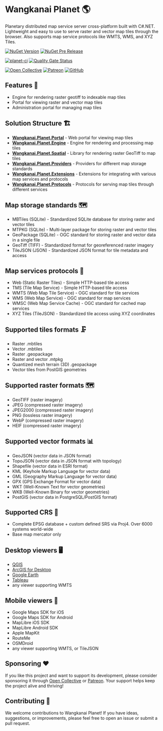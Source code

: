 # Wangkanai Planet 🌎

Planetary distributed map service server cross-platform built with C#.NET.
Lightweight and easy to use to serve raster and vector map tiles through the browser.
Also supports map service protocols like WMTS, WMS, and XYZ Tiles.

[![NuGet Version](https://img.shields.io/nuget/v/wangkanai.planet)](https://www.nuget.org/packages/wangkanai.planet)
[![NuGet Pre Release](https://img.shields.io/nuget/vpre/wangkanai.planet)](https://www.nuget.org/packages/wangkanai.planet)

[![planet-ci](https://github.com/wangkanai/planet/actions/workflows/dotnet.yml/badge.svg)](https://github.com/wangkanai/caster/actions/workflows/dotnet.yml)
[![Quality Gate Status](https://sonarcloud.io/api/project_badges/measure?project=wangkanai_planet&metric=alert_status)](https://sonarcloud.io/summary/new_code?id=wangkanai_planet)

[![Open Collective](https://img.shields.io/badge/open%20collective-support%20me-3385FF.svg)](https://opencollective.com/wangkanai)
[![Patreon](https://img.shields.io/badge/patreon-support%20me-d9643a.svg)](https://www.patreon.com/wangkanai)
[![GitHub](https://img.shields.io/github/license/wangkanai/caster)](https://github.com/wangkanai/caster/blob/main/LICENSE)

## Features 🌟

- Engine for rendering raster geotiff to indexable map tiles
- Portal for viewing raster and vector map tiles
- Administration portal for managing map tiles

## Solution Structure 🏗️

- **[Wangkanai.Planet.Portal](Portal)** - Web portal for viewing map tiles
- **[Wangkanai.Planet.Engine](Engine)** - Engine for rendering and processing map tiles
- **[Wangkanai.Planet.Spatial](Spatial)** - Library for rendering raster GeoTiff to map tiles
- **[Wangkanai.Planet.Providers](Providers)** - Providers for different map storage standards
- **[Wangkanai.Planet.Extensions](Extensions)** - Extensions for integrating with various map services and protocols
- **[Wangkanai.Planet.Protocols](Protocols)** - Protocols for serving map tiles through different services

## Map storage standards ️🗺️

- MBTiles    (SQLite) - Standardized SQLite database for storing raster and vector tiles
- MTPKG      (SQLite) - Multi-layer package for storing raster and vector tiles
- GeoPackage (SQLite) - OGC standard for storing raster and vector data in a single file
- GeoTiff    (TIFF)   - Standardized format for georeferenced raster imagery
- TileJSON   (JSON)   - Standardized JSON format for tile metadata and access

## Map services protocols 📡

- Web (Static Raster Tiles)    - Simple HTTP-based tile access
- TMS (Tile Map Service)       - Simple HTTP-based tile access
- WMTS (Web Map Tile Service)  - OGC standard for tile services
- WMS  (Web Map Service)       - OGC standard for map services
- WMSC (Web Map Service Cache) - OGC standard for cached map services
- XYZ Tiles (TileJSON)         - Standardized tile access using XYZ coordinates

## Supported tiles formats 🗜️

- Raster .mbtiles
- Vector .mbtiles
- Raster .geopackage
- Raster and vector .mtpkg
- Quantized mesh terrain (3D) .geopackage
- Vector tiles from PostGIS geometries

## Supported raster formats 🗺️

- GeoTIFF (raster imagery)
- JPEG (compressed raster imagery)
- JPEG2000 (compressed raster imagery)
- PNG (lossless raster imagery)
- WebP (compressed raster imagery)
- HEIF (compressed raster imagery)

## Supported vector formats 📊

- GeoJSON (vector data in JSON format)
- TopoJSON (vector data in JSON format with topology)
- Shapefile (vector data in ESRI format)
- KML (Keyhole Markup Language for vector data)
- GML (Geography Markup Language for vector data)
- GPX (GPS Exchange Format for vector data)
- WKT (Well-Known Text for vector geometries)
- WKB (Well-Known Binary for vector geometries)
- PostGIS (vector data in PostgreSQL/PostGIS format)

## Supported CRS 🏁

- Complete EPSG database + custom defined SRS via Proj4. Over 6000 systems world-wide
- Base map mercator only

## Desktop viewers 🖥️

- [QGIS](https://www.qgis.org/en/site/)
- [ArcGIS for Desktop](https://www.esri.com/en-us/arcgis/products/arcgis-desktop/overview)
- [Google Earth](https://www.google.com/earth/)
- [Tableau](https://www.tableau.com/)
- any viewer supporting WMTS

## Mobile viewers 📱

- Google Maps SDK for iOS
- Google Maps SDK for Android
- MapLibre iOS SDK
- MapLibre Android SDK
- Apple MapKit
- RouteMe
- OSMDroid
- any viewer supporting WMTS, or TileJSON

## Sponsoring ❤️

If you like this project and want to support its development,
please consider sponsoring it through [Open Collective](https://opencollective.com/wangkanai)
or [Patreon](https://www.patreon.com/wangkanai).
Your support helps keep the project alive and thriving!

## Contributing 🤝

We welcome contributions to Wangkanai Planet!
If you have ideas, suggestions, or improvements, please feel free to open an issue or submit a pull request.
